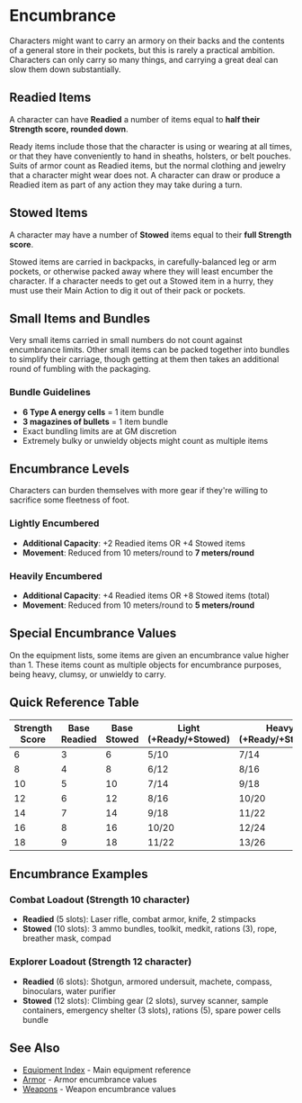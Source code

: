 # Encumbrance

Characters might want to carry an armory on their backs and the contents of a general store in their pockets, but this is rarely a practical ambition. Characters can only carry so many things, and carrying a great deal can slow them down substantially.

## Readied Items

A character can have **Readied** a number of items equal to **half their Strength score, rounded down**.

Ready items include those that the character is using or wearing at all times, or that they have conveniently to hand in sheaths, holsters, or belt pouches. Suits of armor count as Readied items, but the normal clothing and jewelry that a character might wear does not. A character can draw or produce a Readied item as part of any action they may take during a turn.

## Stowed Items

A character may have a number of **Stowed** items equal to their **full Strength score**.

Stowed items are carried in backpacks, in carefully-balanced leg or arm pockets, or otherwise packed away where they will least encumber the character. If a character needs to get out a Stowed item in a hurry, they must use their Main Action to dig it out of their pack or pockets.

## Small Items and Bundles

Very small items carried in small numbers do not count against encumbrance limits. Other small items can be packed together into bundles to simplify their carriage, though getting at them then takes an additional round of fumbling with the packaging.

### Bundle Guidelines
- **6 Type A energy cells** = 1 item bundle
- **3 magazines of bullets** = 1 item bundle
- Exact bundling limits are at GM discretion
- Extremely bulky or unwieldy objects might count as multiple items

## Encumbrance Levels

Characters can burden themselves with more gear if they're willing to sacrifice some fleetness of foot.

### Lightly Encumbered
- **Additional Capacity**: +2 Readied items OR +4 Stowed items
- **Movement**: Reduced from 10 meters/round to **7 meters/round**

### Heavily Encumbered
- **Additional Capacity**: +4 Readied items OR +8 Stowed items (total)
- **Movement**: Reduced from 10 meters/round to **5 meters/round**

## Special Encumbrance Values

On the equipment lists, some items are given an encumbrance value higher than 1. These items count as multiple objects for encumbrance purposes, being heavy, clumsy, or unwieldy to carry.

## Quick Reference Table

| Strength Score | Base Readied | Base Stowed | Light (+Ready/+Stowed) | Heavy (+Ready/+Stowed) |
|----------------|--------------|-------------|------------------------|------------------------|
| 6              | 3            | 6           | 5/10                   | 7/14                   |
| 8              | 4            | 8           | 6/12                   | 8/16                   |
| 10             | 5            | 10          | 7/14                   | 9/18                   |
| 12             | 6            | 12          | 8/16                   | 10/20                  |
| 14             | 7            | 14          | 9/18                   | 11/22                  |
| 16             | 8            | 16          | 10/20                  | 12/24                  |
| 18             | 9            | 18          | 11/22                  | 13/26                  |

## Encumbrance Examples

### Combat Loadout (Strength 10 character)
- **Readied** (5 slots): Laser rifle, combat armor, knife, 2 stimpacks
- **Stowed** (10 slots): 3 ammo bundles, toolkit, medkit, rations (3), rope, breather mask, compad

### Explorer Loadout (Strength 12 character)
- **Readied** (6 slots): Shotgun, armored undersuit, machete, compass, binoculars, water purifier
- **Stowed** (12 slots): Climbing gear (2 slots), survey scanner, sample containers, emergency shelter (3 slots), rations (5), spare power cells bundle

## See Also
- [Equipment Index](equipment-index.md) - Main equipment reference
- [Armor](armor/) - Armor encumbrance values
- [Weapons](weapons/) - Weapon encumbrance values